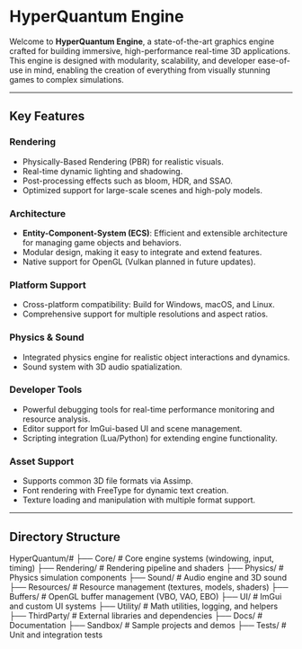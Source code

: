 # HyperQuantum Engine  

Welcome to **HyperQuantum Engine**, a state-of-the-art graphics engine crafted for building immersive, high-performance real-time 3D applications. This engine is designed with modularity, scalability, and developer ease-of-use in mind, enabling the creation of everything from visually stunning games to complex simulations.  

---

## Key Features  

### Rendering  
- Physically-Based Rendering (PBR) for realistic visuals.  
- Real-time dynamic lighting and shadowing.  
- Post-processing effects such as bloom, HDR, and SSAO.  
- Optimized support for large-scale scenes and high-poly models.  

### Architecture  
- **Entity-Component-System (ECS)**: Efficient and extensible architecture for managing game objects and behaviors.  
- Modular design, making it easy to integrate and extend features.  
- Native support for OpenGL (Vulkan planned in future updates).  

### Platform Support  
- Cross-platform compatibility: Build for Windows, macOS, and Linux.  
- Comprehensive support for multiple resolutions and aspect ratios.  

### Physics & Sound  
- Integrated physics engine for realistic object interactions and dynamics.  
- Sound system with 3D audio spatialization.  

### Developer Tools  
- Powerful debugging tools for real-time performance monitoring and resource analysis.  
- Editor support for ImGui-based UI and scene management.  
- Scripting integration (Lua/Python) for extending engine functionality.  

### Asset Support  
- Supports common 3D file formats via Assimp.  
- Font rendering with FreeType for dynamic text creation.  
- Texture loading and manipulation with multiple format support.  

---

## Directory Structure  

HyperQuantum/#
├── Core/ # Core engine systems (windowing, input, timing) 
├── Rendering/ # Rendering pipeline and shaders 
├── Physics/ # Physics simulation components 
├── Sound/ # Audio engine and 3D sound 
├── Resources/ # Resource management (textures, models, shaders) 
├── Buffers/ # OpenGL buffer management (VBO, VAO, EBO) 
├── UI/ # ImGui and custom UI systems 
├── Utility/ # Math utilities, logging, and helpers 
├── ThirdParty/ # External libraries and dependencies 
├── Docs/ # Documentation 
├── Sandbox/ # Sample projects and demos 
├── Tests/ # Unit and integration tests
